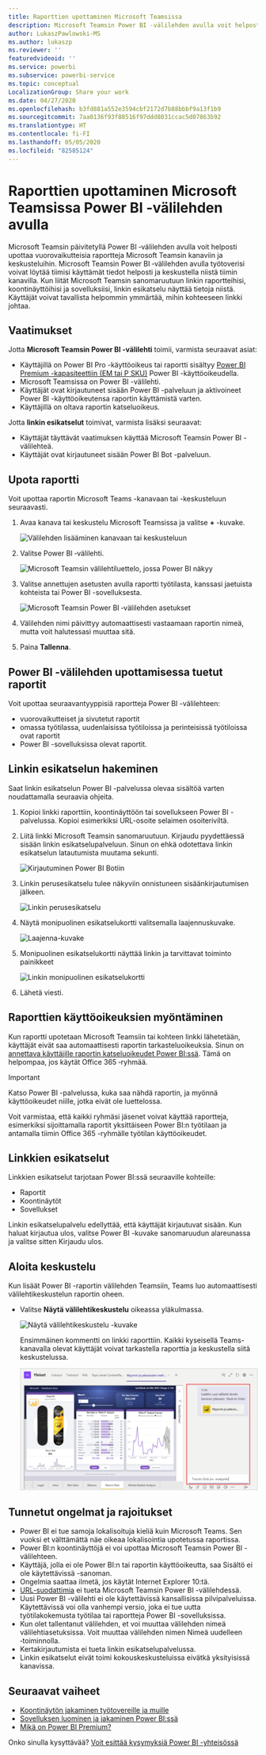 ```yaml
---
title: Raporttien upottaminen Microsoft Teamsissa
description: Microsoft Teamsin Power BI ‑välilehden avulla voit helposti upottaa vuorovaikutteisia raportteja kanaviin ja keskusteluihin.
author: LukaszPawlowski-MS
ms.author: lukaszp
ms.reviewer: ''
featuredvideoid: ''
ms.service: powerbi
ms.subservice: powerbi-service
ms.topic: conceptual
LocalizationGroup: Share your work
ms.date: 04/27/2020
ms.openlocfilehash: b3fd881a552e3594cbf2172d7b88bbbf9a13f1b9
ms.sourcegitcommit: 7aa0136f93f88516f97ddd8031ccac5d07863b92
ms.translationtype: HT
ms.contentlocale: fi-FI
ms.lasthandoff: 05/05/2020
ms.locfileid: "82585124"
---
```

# <a name="embed-reports-in-microsoft-teams-with-the-power-bi-tab"></a>Raporttien upottaminen Microsoft Teamsissa Power BI -välilehden avulla

Microsoft Teamsin päivitetyllä Power BI ‑välilehden avulla voit helposti upottaa vuorovaikutteisia raportteja Microsoft Teamsin kanaviin ja keskusteluihin. Microsoft Teamsin Power BI ‑välilehden avulla työtoverisi voivat löytää tiimisi käyttämät tiedot helposti ja keskustella niistä tiimin kanavilla.  Kun liität Microsoft Teamsin sanomaruutuun linkin raportteihisi, koontinäyttöihisi ja sovelluksiisi, linkin esikatselu näyttää tietoja niistä. Käyttäjät voivat tavallista helpommin ymmärtää, mihin kohteeseen linkki johtaa.

## <a name="requirements"></a>Vaatimukset

Jotta **Microsoft Teamsin Power BI -välilehti** toimii, varmista seuraavat asiat:

- Käyttäjillä on Power BI Pro -käyttöoikeus tai raportti sisältyy [Power BI Premium -kapasiteettiin (EM tai P SKU)](service-premium-what-is.md) Power BI -käyttöoikeudella.
- Microsoft Teamsissa on Power BI -välilehti.
- Käyttäjät ovat kirjautuneet sisään Power BI -palveluun ja aktivoineet Power BI -käyttöoikeutensa raportin käyttämistä varten.
- Käyttäjillä on oltava raportin katseluoikeus.

Jotta **linkin esikatselut** toimivat, varmista lisäksi seuraavat:
- Käyttäjät täyttävät vaatimuksen käyttää Microsoft Teamsin Power BI -välilehteä.
- Käyttäjät ovat kirjautuneet sisään Power BI Bot -palveluun. 


## <a name="embed-your-report"></a>Upota raportti

Voit upottaa raportin Microsoft Teams -kanavaan tai -keskusteluun seuraavasti.

1. Avaa kanava tai keskustelu Microsoft Teamsissa ja valitse **+** -kuvake.

    ![Välilehden lisääminen kanavaan tai keskusteluun](media/service-embed-report-microsoft-teams/service-embed-report-microsoft-teams-add.png)

2. Valitse Power BI ‑välilehti.

    ![Microsoft Teamsin välilehtiluettelo, jossa Power BI näkyy](media/service-embed-report-microsoft-teams/service-embed-report-microsoft-teams-tab.png)

3. Valitse annettujen asetusten avulla raportti työtilasta, kanssasi jaetuista kohteista tai Power BI -sovelluksesta.

    ![Microsoft Teamsin Power BI ‑välilehden asetukset](media/service-embed-report-microsoft-teams/service-embed-report-microsoft-teams-tab-settings.png)

4. Välilehden nimi päivittyy automaattisesti vastaamaan raportin nimeä, mutta voit halutessasi muuttaa sitä. 

5. Paina **Tallenna**.

## <a name="supported-reports-for-embedding-the-power-bi-tab"></a>Power BI -välilehden upottamisessa tuetut raportit
Voit upottaa seuraavantyyppisiä raportteja Power BI -välilehteen:

- vuorovaikutteiset ja sivutetut raportit
- omassa työtilassa, uudenlaisissa työtiloissa ja perinteisissä työtiloissa ovat raportit
- Power BI -sovelluksissa olevat raportit.

## <a name="get-a-link-preview"></a>Linkin esikatselun hakeminen

Saat linkin esikatselun Power BI -palvelussa olevaa sisältöä varten noudattamalla seuraavia ohjeita.

1. Kopioi linkki raporttiin, koontinäyttöön tai sovellukseen Power BI -palvelussa. Kopioi esimerkiksi URL-osoite selaimen osoiteriviltä.

2. Liitä linkki Microsoft Teamsin sanomaruutuun. Kirjaudu pyydettäessä sisään linkin esikatselupalveluun. Sinun on ehkä odotettava linkin esikatselun latautumista muutama sekunti.

    ![Kirjautuminen Power BI Botiin](media/service-embed-report-microsoft-teams/service-teams-link-preview-sign-in-needed.png)

3. Linkin perusesikatselu tulee näkyviin onnistuneen sisäänkirjautumisen jälkeen.

    ![Linkin perusesikatselu](media/service-embed-report-microsoft-teams/service-teams-link-preview-basic.png)

4. Näytä monipuolinen esikatselukortti valitsemalla laajennuskuvake.

    ![Laajenna-kuvake](media/service-embed-report-microsoft-teams/service-teams-link-preview-expand-icon.png)

5. Monipuolinen esikatselukortti näyttää linkin ja tarvittavat toiminto painikkeet

    ![Linkin monipuolinen esikatselukortti](media/service-embed-report-microsoft-teams/service-teams-link-preview-nice-card.png)

6. Lähetä viesti.



## <a name="grant-access-to-reports"></a>Raporttien käyttöoikeuksien myöntäminen

Kun raportti upotetaan Microsoft Teamsiin tai kohteen linkki lähetetään, käyttäjät eivät saa automaattisesti raportin tarkasteluoikeuksia. Sinun on [annettava käyttäjille raportin katseluoikeudet Power BI:ssä](service-share-dashboards.md). Tämä on helpompaa, jos käytät Office 365 ‑ryhmää. 

> [!IMPORTANT]
> Katso Power BI -palvelussa, kuka saa nähdä raportin, ja myönnä käyttöoikeudet niille, jotka eivät ole luettelossa.

Voit varmistaa, että kaikki ryhmäsi jäsenet voivat käyttää raportteja, esimerkiksi sijoittamalla raportit yksittäiseen Power BI:n työtilaan ja antamalla tiimin Office 365 -ryhmälle työtilan käyttöoikeudet.

## <a name="link-previews"></a>Linkkien esikatselut 

Linkkien esikatselut tarjotaan Power BI:ssä seuraaville kohteille:
- Raportit
- Koontinäytöt
- Sovellukset

Linkin esikatselupalvelu edellyttää, että käyttäjät kirjautuvat sisään. Kun haluat kirjautua ulos, valitse Power BI -kuvake sanomaruudun alareunassa ja valitse sitten Kirjaudu ulos.

## <a name="start-a-conversation"></a>Aloita keskustelu

Kun lisäät Power BI -raportin välilehden Teamsiin, Teams luo automaattisesti välilehtikeskustelun raportin oheen. 

- Valitse **Näytä välilehtikeskustelu** oikeassa yläkulmassa.

    ![Näytä välilehtikeskustelu -kuvake](media/service-embed-report-microsoft-teams/power-bi-teams-conversation-icon.png)

    Ensimmäinen kommentti on linkki raporttiin. Kaikki kyseisellä Teams-kanavalla olevat käyttäjät voivat tarkastella raporttia ja keskustella siitä keskustelussa.

    ![Välilehtikeskustelu](media/service-embed-report-microsoft-teams/power-bi-teams-conversation-tab.png)

## <a name="known-issues-and-limitations"></a>Tunnetut ongelmat ja rajoitukset

- Power BI ei tue samoja lokalisoituja kieliä kuin Microsoft Teams. Sen vuoksi et välttämättä näe oikeaa lokalisointia upotetussa raportissa.
- Power BI:n koontinäyttöjä ei voi upottaa Microsoft Teamsin Power BI -välilehteen.
- Käyttäjä, jolla ei ole Power BI:n tai raportin käyttöoikeutta, saa Sisältö ei ole käytettävissä -sanoman.
- Ongelmia saattaa ilmetä, jos käytät Internet Explorer 10:tä. <!--You can look at the [browsers support for Power BI](consumer/end-user-browsers.md) and for [Office 365](https://products.office.com/office-system-requirements#Browsers-section). -->
- [URL-suodattimia](service-url-filters.md) ei tueta Microsoft Teamsin Power BI -välilehdessä.
- Uusi Power BI -välilehti ei ole käytettävissä kansallisissa pilvipalveluissa. Käytettävissä voi olla vanhempi versio, joka ei tue uutta työtilakokemusta työtilaa tai raportteja Power BI -sovelluksissa. 
- Kun olet tallentanut välilehden, et voi muuttaa välilehden nimeä välilehtiasetuksissa. Voit muuttaa välilehden nimen Nimeä uudelleen ‑toiminnolla.
- Kertakirjautumista ei tueta linkin esikatselupalvelussa.
- Linkin esikatselut eivät toimi kokouskeskusteluissa eivätkä yksityisissä kanavissa.

## <a name="next-steps"></a>Seuraavat vaiheet
- [Koontinäytön jakaminen työtovereille ja muille](service-share-dashboards.md)  
- [Sovelluksen luominen ja jakaminen Power BI:ssä](service-create-distribute-apps.md)  
- [Mikä on Power BI Premium?](service-premium-what-is.md)

Onko sinulla kysyttävää? [Voit esittää kysymyksiä Power BI -yhteisössä](https://community.powerbi.com/)
